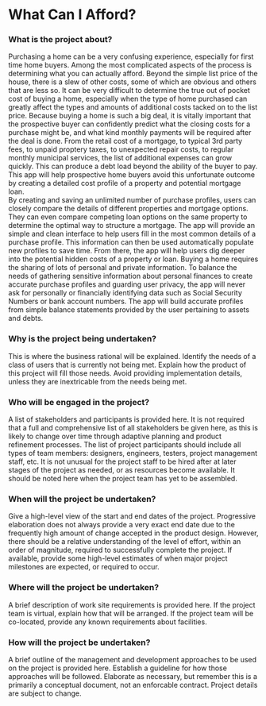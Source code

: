 # What Can I Afford?

### What is the project about?
Purchasing a home can be a very confusing experience, especially for first time home buyers. Among the most complicated aspects of the process is determining what you can actually afford.  Beyond the simple list price of the house, there is a slew of other costs, some of which are obvious and others that are less so.  It can be very difficult to determine the true out of pocket cost of buying a home, especially when the type of home purchased can greatly affect the types and amounts of additional costs tacked on to the list price.  Because buying a home is such a big deal, it is vitally important that the prospective buyer can confidently predict what the closing costs for a purchase might be, and what kind monthly payments will be required after the deal is done.  From the retail cost of a mortgage, to typical 3rd party fees, to unpaid proptery taxes, to unexpected repair costs, to regular monthly municipal services, the list of additional expenses can grow quickly.  This can produce a debt load beyond the ability of the buyer to pay.  This app will help prospective home buyers avoid this unfortunate outcome by creating a detailed cost profile of a property and potential mortgage loan.  
By creating and saving an unlimited number of purchase profiles, users can closely compare the details of different properties and mortgage options.  They can even compare competing loan options on the same property to determine the optimal way to structure a mortgage.  The app will provide an simple and clean interface to help users fill in the most common details of a purchase profile.  This information can then be used automatically populate new profiles to save time.  From there, the app will help users dig deeper into the potential hidden costs of a property or loan.
Buying a home requires the sharing of lots of personal and private information.  To balance the needs of gathering sensitive information about personal finances to create accurate purchase profiles and guarding user privacy, the app will never ask for personally or financially  identifying data such as Social Security Numbers or bank account numbers.  The app will build accurate profiles from simple balance statements provided by the user pertaining to assets and debts.

### Why is the project being undertaken?
This is where the business rational will be explained.  Identify the needs of a class of users that is currently not being met.  Explain how the product of this project will fill those needs.  Avoid providing implementation details, unless they are inextricable from the needs being met.

### Who will be engaged in the project?
A list of stakeholders and participants is provided here.  It is not required that a full and comprehensive list of all stakeholders be given here, as this is likely to change over time through adaptive planning and product refinement processes.  The list of project participants should include all types of team members: designers, engineers, testers, project management staff, etc.  It is not unusual for the project staff to be hired after at later stages of the project as needed, or as resources become available.  It should be noted here when the project team has yet to be assembled.

### When will the project be undertaken?
Give a high-level view of the start and end dates of the project.  Progressive elaboration does not always provide a very exact end date due to the frequently high amount of change accepted in the product design.  However, there should be a relative understanding of the level of effort, within an order of magnitude, required to successfully complete the project.  If available, provide some high-level estimates of when major project milestones are expected, or required to occur.

### Where will the project be undertaken?
A brief description of work site requirements is provided here.  If the project team is virtual, explain how that will be arranged.  If the project team will be co-located, provide any known requirements about facilities.

### How will the project be undertaken?
A brief outline of the management and development approaches to be used on the project is provided here.  Establish a guideline for how those approaches will be followed.  Elaborate as necessary, but remember this is a primarily a conceptual document, not an enforcable contract.  Project details are subject to change.
